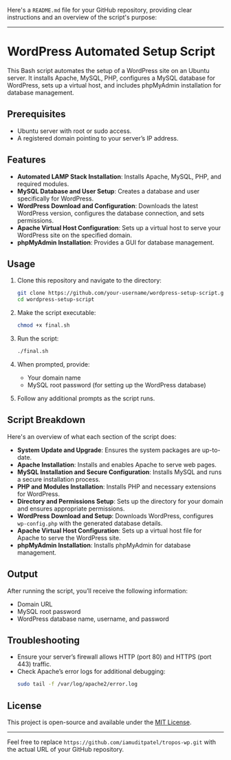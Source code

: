 Here's a `README.md` file for your GitHub repository, providing clear instructions and an overview of the script's purpose:

---

# WordPress Automated Setup Script

This Bash script automates the setup of a WordPress site on an Ubuntu server. It installs Apache, MySQL, PHP, configures a MySQL database for WordPress, sets up a virtual host, and includes phpMyAdmin installation for database management.

## Prerequisites

- Ubuntu server with root or sudo access.
- A registered domain pointing to your server’s IP address.

## Features

- **Automated LAMP Stack Installation**: Installs Apache, MySQL, PHP, and required modules.
- **MySQL Database and User Setup**: Creates a database and user specifically for WordPress.
- **WordPress Download and Configuration**: Downloads the latest WordPress version, configures the database connection, and sets permissions.
- **Apache Virtual Host Configuration**: Sets up a virtual host to serve your WordPress site on the specified domain.
- **phpMyAdmin Installation**: Provides a GUI for database management.

## Usage

1. Clone this repository and navigate to the directory:

    ```bash
    git clone https://github.com/your-username/wordpress-setup-script.git
    cd wordpress-setup-script
    ```

2. Make the script executable:

    ```bash
    chmod +x final.sh
    ```

3. Run the script:

    ```bash
    ./final.sh
    ```

4. When prompted, provide:
    - Your domain name
    - MySQL root password (for setting up the WordPress database)

5. Follow any additional prompts as the script runs.

## Script Breakdown

Here's an overview of what each section of the script does:

- **System Update and Upgrade**: Ensures the system packages are up-to-date.
- **Apache Installation**: Installs and enables Apache to serve web pages.
- **MySQL Installation and Secure Configuration**: Installs MySQL and runs a secure installation process.
- **PHP and Modules Installation**: Installs PHP and necessary extensions for WordPress.
- **Directory and Permissions Setup**: Sets up the directory for your domain and ensures appropriate permissions.
- **WordPress Download and Setup**: Downloads WordPress, configures `wp-config.php` with the generated database details.
- **Apache Virtual Host Configuration**: Sets up a virtual host file for Apache to serve the WordPress site.
- **phpMyAdmin Installation**: Installs phpMyAdmin for database management.

## Output

After running the script, you’ll receive the following information:

- Domain URL
- MySQL root password
- WordPress database name, username, and password

## Troubleshooting

- Ensure your server’s firewall allows HTTP (port 80) and HTTPS (port 443) traffic.
- Check Apache’s error logs for additional debugging:
    ```bash
    sudo tail -f /var/log/apache2/error.log
    ```

## License

This project is open-source and available under the [MIT License](LICENSE).

---

Feel free to replace `https://github.com/iamuditpatel/tropos-wp.git` with the actual URL of your GitHub repository.
